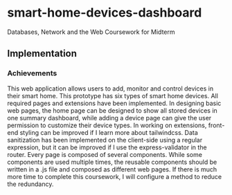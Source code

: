 # smart-home-devices-dashboard
Databases, Network and the Web
Coursework for Midterm

## Implementation
### Achievements
This web application allows users to add, monitor and control devices in their smart home. This prototype has six types of smart home devices. All required pages and extensions have been implemented.
In designing basic web pages, the home page can be designed to show all stored devices in one summary dashboard, while adding a device page can give the user permission to customize their device types. 
In working on extensions, front-end styling can be improved if I learn more about tailwindcss. Data sanitization has been implemented on the client-side using a regular expression, but it can be improved if I use the express-validator in the router.
Every page is composed of several components. While some components are used multiple times, the reusable components should be written in a .js file and composed as different web pages. If there is much more time to complete this coursework, I will configure a method to reduce the redundancy.
